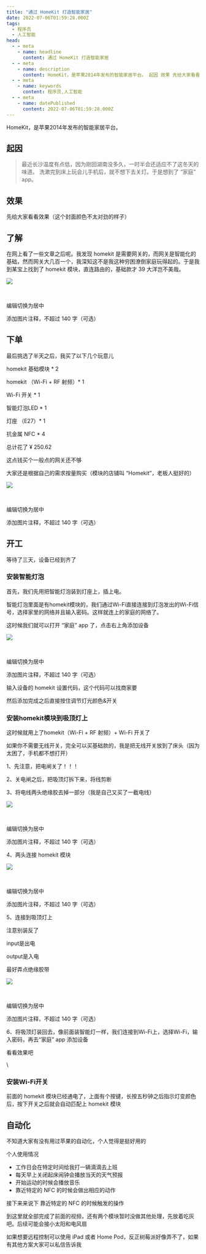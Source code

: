 ```yaml
---
title: "通过 HomeKit 打造智能家居"
date: 2022-07-06T01:59:28.000Z
tags: 
  - 程序员
  - 人工智能
head:
  - - meta
    - name: headline
      content: 通过 HomeKit 打造智能家居
  - - meta
    - name: description
      content: HomeKit，是苹果2014年发布的智能家居平台。 起因 ​效果 先给大家看看效果（这个封面颜色不太对劲的样子） 了解 在网上看了一些文章之后呢。我发现 homekit 是需要网关的，而网关是智能化
  - - meta
    - name: keywords
      content: 程序员,人工智能
  - - meta
    - name: datePublished
      content: 2022-07-06T01:59:28.000Z
---
```


HomeKit，是苹果2014年发布的智能家居平台。

起因
--

> 最近长沙温度有点低，因为刚回湖南没多久，一时半会还适应不了这冬天的味道。 洗漱完到床上玩会儿手机后，就不想下去关灯。于是想到了 “家庭” app。

​效果
---

先给大家看看效果（这个封面颜色不太对劲的样子）

了解
--

在网上看了一些文章之后呢。我发现 homekit 是需要网关的，而网关是智能化的基础，然而网关大几百一个，我深知这不是我这种穷困潦倒家庭玩得起的。于是我到某宝上找到了 homekit 模块，直连路由的，基础款才 39 大洋岂不美哉。

![](../public/1b25b35293a54f1685c21c038027986f~tplv-k3u1fbpfcp-zoom-in-crop-mark:1512:0:0:0.webp)

​

编辑切换为居中

添加图片注释，不超过 140 字（可选）

下单
--

最后挑选了半天之后，我买了以下几个玩意儿

homekit 基础模块 \* 2

homekit （Wi-Fi + RF 射频）\* 1

Wi-Fi 开关 \* 1

智能灯泡LED \* 1

灯座 （E27）\* 1

抗金属 NFC \* 4

总计花了 ¥ 250.62

这点钱买个一般点的网关还不够

大家还是根据自己的需求按量购买（模块的店铺叫 “Homekit”，老板人挺好的）

![](../public/aea54635c3d24e7d93c30054acc1d5a9~tplv-k3u1fbpfcp-zoom-in-crop-mark:1512:0:0:0.webp)

​

编辑切换为居中

添加图片注释，不超过 140 字（可选）

开工
--

等待了三天，设备已经到齐了

### 安装智能灯泡

首先，我们先用把智能灯泡装到灯座上，插上电。

智能灯泡里面是有homekit模块的，我们通过Wi-Fi直接连接到灯泡发出的Wi-Fi信号，选择家里的网络并且输入密码。这样就连上的家庭的网络了。

这时候我们就可以打开 “家庭” app 了，点击右上角添加设备

![](../public/2fa57286b1b4401fbc2a46d6a130d2d7~tplv-k3u1fbpfcp-zoom-in-crop-mark:1512:0:0:0.webp)

​

编辑切换为居中

添加图片注释，不超过 140 字（可选）

输入设备的 homekit 设置代码，这个代码可以找商家要

然后添加完成之后直接按住调节灯光颜色&开关

### 安装homekit模块到吸顶灯上

这时候就用上了homekit（Wi-Fi + RF 射频）+ Wi-Fi 开关了

如果你不需要无线开关，完全可以买基础款的，我是把无线开关放到了床头（因为太困了，手机都不想打开）

1、先注意，把电闸关了！！！

2、关电闸之后，把吸顶灯拆下来，将线剪断

3、将电线两头绝缘胶去掉一部分（我是自己又买了一截电线）

![](../public/88edba87ec9049ca89e40e0d23d82082~tplv-k3u1fbpfcp-zoom-in-crop-mark:1512:0:0:0.webp)

​

编辑切换为居中

添加图片注释，不超过 140 字（可选）

4、两头连接 homekit 模块

![](../public/2fb13996cacd4f899398fae98f6057cd~tplv-k3u1fbpfcp-zoom-in-crop-mark:1512:0:0:0.webp)

​

编辑切换为居中

添加图片注释，不超过 140 字（可选）

5、连接到吸顶灯上

注意别装反了

input是出电

output是入电

最好弄点绝缘胶带

![](../public/bde1da20768a425b814e362fc01344cf~tplv-k3u1fbpfcp-zoom-in-crop-mark:1512:0:0:0.webp)

​

编辑切换为居中

添加图片注释，不超过 140 字（可选）

6、将吸顶灯装回去，像前面装智能灯一样，我们连接到Wi-Fi上，选择Wi-Fi，输入密码，再去“家庭” app 添加设备

看看效果吧

\\

### 安装Wi-Fi开关

前面的 homekit 模块已经通电了，上面有个按键，长按五秒钟之后指示灯变颜色后，按下开关之后就会自动匹配上 homekit 模块

自动化
---

不知道大家有没有用过苹果的自动化，个人觉得是挺好用的

个人使用情况

*   工作日会在特定时间给我打一辆滴滴去上班
*   每天早上关闭起床闹钟会播放当天的天气预报
*   开始运动的时候会播放音乐
*   靠近特定的 NFC 的时候会做出相应的动作

接下来来说下 靠近特定的 NFC 的时候触发的操作

到这里就全部完成了前面的视频，还有两个模块暂时没做其他处理，先放着吃灰吧。后续可能会接小太阳和电风扇

如果想要远程控制可以使用 iPad 或者 Home Pod，反正树莓派好像弄不了，如果有其他方案大家可以私信告诉我
